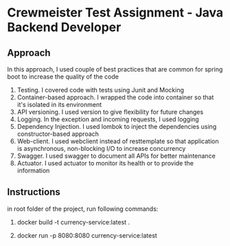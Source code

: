 # Crewmeister Test Assignment - Java Backend Developer

## Approach
In this approach, I used couple of best practices that are common for spring boot to increase the quality of the code
1. Testing. I covered code with tests using Junit and Mocking
2. Container-based approach. I wrapped the code into container so that it's isolated in its environment
3. API versioning. I used version to give flexibility for future changes
4. Logging. In the exception and incoming requests, I used logging
5. Dependency Injection. I used lombok to inject the dependencies using constructor-based approach
6. Web-client. I used webclient instead of resttemplate so that application is asynchronous, non-blocking I/O to increase concurrency
7. Swagger. I used swagger to document all APIs for better maintenance
8. Actuator. I used actuator to monitor its health or to provide the information

## Instructions
in root folder of the project, run following commands:

1. docker build -t currency-service:latest .

2. docker run -p 8080:8080 currency-service:latest